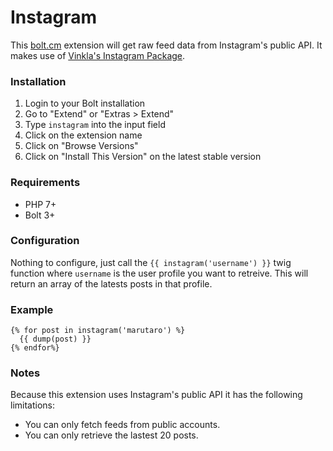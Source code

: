 Instagram
======================

This [bolt.cm](https://bolt.cm/) extension will get raw feed data from Instagram's public API. It makes use of [Vinkla's Instagram Package](https://github.com/vinkla/instagram).

### Installation
1. Login to your Bolt installation
2. Go to "Extend" or "Extras > Extend"
3. Type `instagram` into the input field
4. Click on the extension name
5. Click on "Browse Versions"
6. Click on "Install This Version" on the latest stable version

### Requirements
- PHP 7+
- Bolt 3+

### Configuration
Nothing to configure, just call the `{{ instagram('username') }}` twig function where `username` is the user profile you want to retreive.
This will return an array of the latests posts in that profile.

### Example
```
{% for post in instagram('marutaro') %}
  {{ dump(post) }}
{% endfor%}
```

### Notes
Because this extension uses Instagram's public API it has the following limitations:
- You can only fetch feeds from public accounts.
- You can only retrieve the lastest 20 posts.
